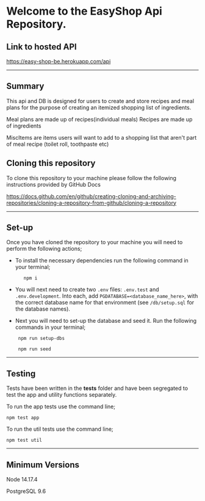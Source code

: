 # Welcome to the EasyShop Api Repository.

## Link to hosted API

https://easy-shop-be.herokuapp.com/api

---

## Summary

This api and DB is designed for users to create and store recipes and meal plans for the purpose of creating an itemized shopping list of ingredients.

Meal plans are made up of recipes(individual meals)
Recipes are made up of ingredients

MiscItems are items users will want to add to a shopping list that aren't part of meal recipe (toilet roll, toothpaste etc)

## Cloning this repository

To clone this repository to your machine please follow the following instructions provided by GitHub Docs

https://docs.github.com/en/github/creating-cloning-and-archiving-repositories/cloning-a-repository-from-github/cloning-a-repository

---

## Set-up

Once you have cloned the repository to your machine you will need to perform the following actions;

- To install the necessary dependencies run the following command in your terminal;

         npm i

- You will next need to create two `.env` files: `.env.test` and `.env.development`. Into each, add `PGDATABASE=<database_name_here>`, with the correct database name for that environment (see `/db/setup.sql` for the database names).

- Next you will need to set-up the database and seed it. Run the following commands in your terminal;

       npm run setup-dbs

       npm run seed

---

## Testing

Tests have been written in the **tests** folder and have been segregated to test the app and utility functions separately.

To run the app tests use the command line;

    npm test app

To run the util tests use the command line;

    npm test util

---

## Minimum Versions

Node 14.17.4

PostgreSQL 9.6
